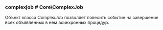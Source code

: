 ### complexjob # Core\ComplexJob

Объект класса ComplexJob позволяет повесить событие на завершение всех объявленных в нем асинхронных процедур.
